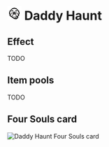 # <img src="../../resources/gfx/items/collectibles/daddy_haunt.png" alt="Daddy Haunt Resouled sprite"/> Daddy Haunt

## Effect
TODO

## Item pools
TODO

## Four Souls card
<img src="https://foursouls.com/wp-content/uploads/2022/02/b-daddy_haunt.png" alt="Daddy Haunt Four Souls card"/>